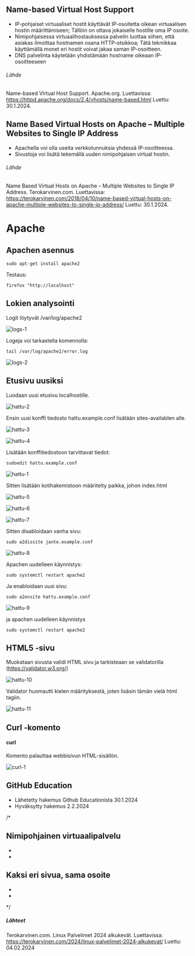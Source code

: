 ## Name-based Virtual Host Support

- IP-pohjaiset virtuaaliset hostit käyttävät IP-osoitetta oikean virtuaalisen hostin määrittämiseen; Tällöin on oltava jokaiselle hostille oma IP osoite.
- Nimipohjaisessa virtuaalihostauksessa palvelin luottaa siihen, että asiakas ilmoittaa hostnamen osana HTTP-otsikkoa; Tätä tekniikkaa käyttämällä monet eri hostit voivat jakaa saman IP-osoitteen.
- DNS palvelinta käytetään yhdistämään hostname oikeaan IP-osoitteeseen

###### Lähde

Name-based Virtual Host Support. Apache.org. Luettavissa: https://httpd.apache.org/docs/2.4/vhosts/name-based.html Luettu: 30.1.2024.

## Name Based Virtual Hosts on Apache – Multiple Websites to Single IP Address

- Apachella voi olla useita verkkotunnuksia yhdessä IP-osoitteessa.
- Sivustoja voi lisätä tekemällä uuden nimipohjaisen virtual hostin.

###### Lähde

Name Based Virtual Hosts on Apache – Multiple Websites to Single IP Address. Terokarvinen.com. Luettavissa: https://terokarvinen.com/2018/04/10/name-based-virtual-hosts-on-apache-multiple-websites-to-single-ip-address/ Luettu: 30.1.2024.

# Apache

## Apachen asennus

    sudo apt-get install apache2

Testaus:

    firefox "http://localhost" 

## Lokien analysointi

Logit löytyvät /var/log/apache2

![logs-1](./images/logs-1.png)

Logeja voi tarkastella komennolla:

    tail /var/log/apache2/error.log

![logs-2](./images/logs-2.png)

## Etusivu uusiksi

Luodaan uusi etusivu localhostille.

![hattu-2](./images/hattu-2.png)

Ensin uusi konffi tiedosto hattu.example.conf lisätään sites-availablen alle.

![hattu-3](./images/hattu-3.png)

![hattu-4](./images/hattu-4.png)

Lisätään konffitiedostoon tarvittavat tiedot:

    sudoedit hattu.example.conf

![hattu-1](./images/hattu-1.png)

Sitten lisätään kotihakemistoon määritelty paikka, johon index.html

![hattu-5](./images/hattu-5.png)

![hattu-6](./images/hattu-6.png)

![hattu-7](./images/hattu-7.png)

Sitten disabloidaan vanha sivu:

    sudo a2dissite jante.example.conf

![hattu-8](./images/hattu-8.png)

Apachen uudelleen käynnistys:

    sudo systemctl restart apache2

Ja enabloidaan uusi sivu:

    sudo a2ensite hattu.example.conf

![hattu-9](./images/hattu-9.png)

ja apachen uudelleen käynnistys

    sudo systemctl restart apache2

## HTML5 -sivu

Muokataan sivusta validi HTML sivu ja tarkisteaan se validatorilla (https://validator.w3.org/)

![hattu-10](./images/hattu-10.png)

Validator huomautti kielen määrityksestä, joten lisäsin tämän vielä html tagiin.

![hattu-11](./images/hattu-11.png)

## Curl -komento

#### curl

Komento palauttaa webbisivun HTML-sisällön.

![curl-1](./images/curl-1.png)

## GitHub Education

- Lähetetty hakemus Github Educationista 30.1.2024
- Hyväksytty hakemus 2.2.2024

/*

## Nimipohjainen virtuaalipalvelu

-
-

## Kaksi eri sivua, sama osoite

-
-

*/

##### Lähteet

Terokarvinen.com. Linux Palvelimet 2024 alkukevät. Luettavissa: https://terokarvinen.com/2024/linux-palvelimet-2024-alkukevat/ Luettu: 04.02.2024
